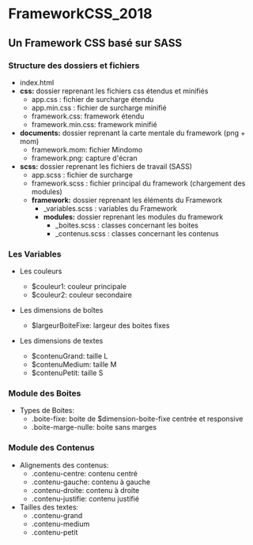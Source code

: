 # FrameworkCSS_2018
## Un Framework CSS basé sur SASS

### Structure des dossiers et fichiers
* index.html
* __css:__ dossier reprenant les fichiers css étendus et minifiés
  * app.css : fichier de surcharge étendu
  * app.min.css : fichier de surcharge minifié
  * framework.css: framework étendu
  * framework.min.css: framework minifié
* __documents:__ dossier reprenant la carte mentale du framework (png + mom)
  * framework.mom: fichier Mindomo
  * framework.png: capture d'écran
* __scss:__ dossier reprenant les fichiers de travail (SASS)
  * app.scss : fichier de surcharge
  * framework.scss : fichier principal du framework (chargement des modules)
  * __framework:__ dossier reprenant les éléments du Framework
    * _variables.scss : variables du Framework
    * __modules:__ dossier reprenant les modules du framework
      * _boites.scss : classes concernant les boites
      * _contenus.scss : classes concernant les contenus

### Les Variables
* Les couleurs
  * $couleur1: couleur principale
  * $couleur2: couleur secondaire

* Les dimensions de boîtes
  * $largeurBoiteFixe: largeur des boites fixes

* Les dimensions de textes
  * $contenuGrand: taille L
  * $contenuMedium: taille M
  * $contenuPetit: taille S

### Module des Boites
* Types de Boites:
  * .boite-fixe: boite de $dimension-boite-fixe centrée et responsive
  * .boite-marge-nulle: boite sans marges

### Module des Contenus
* Alignements des contenus:
  * .contenu-centre: contenu centré
  * .contenu-gauche: contenu à gauche
  * .contenu-droite: contenu à droite
  * .contenu-justifie: contenu justifié
* Tailles des textes:
  * .contenu-grand
  * .contenu-medium
  * .contenu-petit
